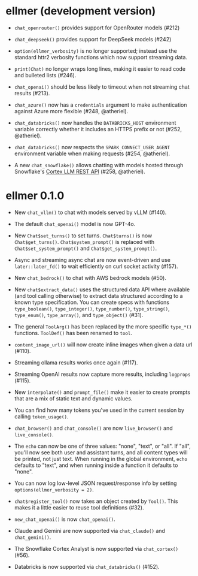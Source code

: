 # ellmer (development version)

* `chat_openrouter()` provides support for OpenRouter models (#212)

* `chat_deepseek()` provides support for DeepSeek models (#242)

* `option(ellmer_verbosity)` is no longer supported; instead use the standard httr2 verbosity functions which now support streaming data.

* `print(Chat)` no longer wraps long lines, making it easier to read code and bulleted lists (#246).

* `chat_openai()` should be less likely to timeout when not streaming chat results (#213).

* `chat_azure()` now has a `credentials` argument to make authentication against
  Azure more flexible (#248, @atheriel).

* `chat_databricks()` now handles the `DATABRICKS_HOST` environment variable
  correctly whether it includes an HTTPS prefix or not (#252, @atheriel).

* `chat_databricks()` now respects the `SPARK_CONNECT_USER_AGENT` environment
  variable when making requests (#254, @atheriel).

* A new `chat_snowflake()` allows chatting with models hosted through
  Snowflake's [Cortex LLM REST
  API](https://docs.snowflake.com/en/user-guide/snowflake-cortex/cortex-llm-rest-api)
  (#258, @atheriel).

# ellmer 0.1.0

* New `chat_vllm()` to chat with models served by vLLM (#140).

* The default `chat_openai()` model is now GPT-4o.

* New `Chat$set_turns()` to set turns. `Chat$turns()` is now `Chat$get_turns()`. `Chat$system_prompt()` is replaced with `Chat$set_system_prompt()` and `Chat$get_system_prompt()`.

* Async and streaming async chat are now event-driven and use `later::later_fd()` to wait efficiently on curl socket activity (#157).

* New `chat_bedrock()` to chat with AWS bedrock models (#50).

* New `chat$extract_data()` uses the structured data API where available (and tool calling otherwise) to extract data structured according to a known type specification. You can create specs with functions `type_boolean()`, `type_integer()`, `type_number()`, `type_string()`, `type_enum()`, `type_array()`, and `type_object()` (#31).

* The general `ToolArg()` has been replaced by the more specific `type_*()` functions. `ToolDef()` has been renamed to `tool`.

* `content_image_url()` will now create inline images when given a data url (#110).

* Streaming ollama results works once again (#117).

* Streaming OpenAI results now capture more results, including `logprops` (#115).

* New `interpolate()` and `prompt_file()` make it easier to create prompts that are a mix of static text and dynamic values.

* You can find how many tokens you've used in the current session by calling `token_usage()`.

* `chat_browser()` and `chat_console()` are now `live_browser()` and `live_console()`.

* The `echo` can now be one of three values: "none", "text", or "all". If "all", you'll now see both user and assistant turns, and all content types will be printed, not just text. When running in the global environment, `echo` defaults to "text", and when running inside a function it defaults to "none".

* You can now log low-level JSON request/response info by setting `options(ellmer_verbosity = 2)`.

* `chat$register_tool()` now takes an object created by `Tool()`. This makes it a little easier to reuse tool definitions (#32).

* `new_chat_openai()` is now `chat_openai()`.

* Claude and Gemini are now supported via `chat_claude()` and `chat_gemini()`.

* The Snowflake Cortex Analyst is now supported via `chat_cortex()` (#56).

* Databricks is now supported via `chat_databricks()` (#152).
